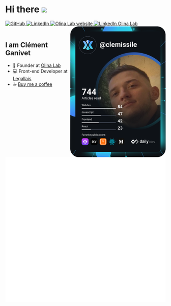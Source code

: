 # Hi there <img src="https://github.com/TheDudeThatCode/TheDudeThatCode/blob/master/Assets/Hi.gif" width="29px">

<div align="left">
  <a href="https://github.com/clemissile">
    <img
      src="https://img.shields.io/github/followers/clemissile?label=Follow&logo=github&style=flat-square&color=1da1f2&logoColor=ffffff"
      alt="GitHub"
    />
  </a>
  <a href="https://www.linkedin.com/in/clementganivet/" target="_blank">
    <img
      src="https://img.shields.io/static/v1?logo=linkedin&style=flat-square&color=0072b1&label=LinkedIn&message=%E2%98%86"
      alt="LinkedIn"
    />
  </a>
  <a href="https://www.olinalab.fr/" target="_blank">
    <img
      src="https://img.shields.io/static/v1?label=olinalab.fr&style=flat-square&message=@&color=009c9a"
      alt="Olina Lab website"
    />
  </a>
  <a href="https://www.linkedin.com/company/olina-lab/" target="_blank">
    <img
      src="https://img.shields.io/static/v1?logo=linkedin&style=flat-square&color=0072b1&label=Olina%20Lab&message=%E2%98%86"
      alt="LinkedIn Olina Lab"
    />
  </a>

  <a href="https://app.daily.dev/clemissile" target="_blank">
    <img
      width="300"
      align="right"
      src="https://raw.githubusercontent.com/clemissile/clemissile/devcard/devcard.svg"
    />
    <!-- <img
      src="https://github.com/clemissile/clemissile/blob/devcard/devcard.svg"
      width="400"
      alt="Clément GANIVET's Dev Card"
    /> -->
  </a>
</div>

<br />

## I am Clément Ganivet

- 🔭 Founder at [Olina Lab](https://olinalab.fr)
- 💻 Front-end Developer at [Legallais]([https://www.em-normandie.com](https://www.legallais.com/))
- ☕ [Buy me a coffee](https://www.buymeacoffee.com/clemissile)

![Metrics](https://raw.githubusercontent.com/clemissile/clemissile/github-metrics/github-metrics.svg)

<!--
**clemissile/clemissile** is a ✨ _special_ ✨ repository because its `README.md` (this file) appears on your GitHub profile.

Here are some ideas to get you started:

- 🔭 I’m currently working on ...
- 🌱 I’m currently learning ...
- 👯 I’m looking to collaborate on ...
- 🤔 I’m looking for help with ...
- 💬 Ask me about ...
- 📫 How to reach me: ...
- 😄 Pronouns: ...
- ⚡ Fun fact: ...
-->
